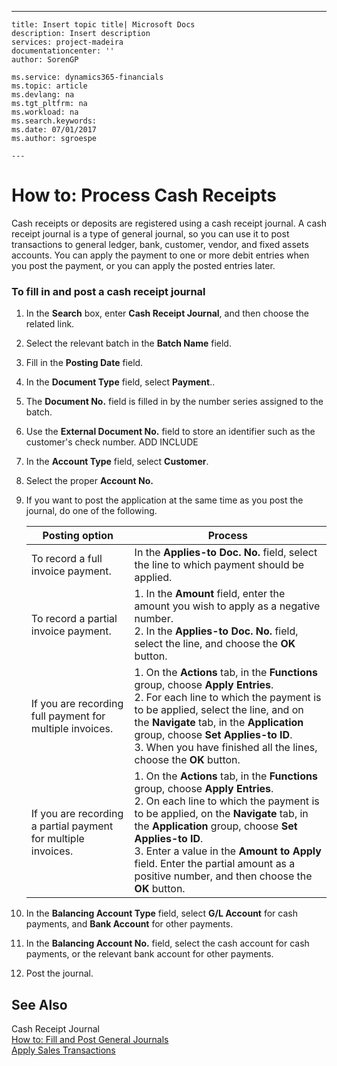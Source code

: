 ---
    title: Insert topic title| Microsoft Docs
    description: Insert description
    services: project-madeira
    documentationcenter: ''
    author: SorenGP

    ms.service: dynamics365-financials
    ms.topic: article
    ms.devlang: na
    ms.tgt_pltfrm: na
    ms.workload: na
    ms.search.keywords:
    ms.date: 07/01/2017
    ms.author: sgroespe

    ---
# How to: Process Cash Receipts
Cash receipts or deposits are registered using a cash receipt journal. A cash receipt journal is a type of general journal, so you can use it to post transactions to general ledger, bank, customer, vendor, and fixed assets accounts. You can apply the payment to one or more debit entries when you post the payment, or you can apply the posted entries later.  
  
### To fill in and post a cash receipt journal  
  
1.  In the **Search** box, enter **Cash Receipt Journal**, and then choose the related link.  
  
2.  Select the relevant batch in the **Batch Name** field.  
  
3.  Fill in the **Posting Date** field.  
  
4.  In the **Document Type** field, select **Payment**..  
  
5.  The **Document No.** field is filled in by the number series assigned to the batch.  
  
6.  Use the **External Document No.** field to store an identifier such as the customer's check number. ADD INCLUDE<!--[!INCLUDE[bp_choose_columns](../../includes/bp_choose_columns_md.md)]-->  
  
7.  In the **Account Type** field, select **Customer**.  
  
8.  Select the proper **Account No.**  
  
9. If you want to post the application at the same time as you post the journal, do one of the following.  
  
    |**Posting option**|**Process**|  
    |------------------------|-----------------|  
    |To record a full invoice payment.|In the **Applies-to Doc. No.** field, select the line to which payment should be applied.|  
    |To record a partial invoice payment.|1.  In the **Amount** field, enter the amount you wish to apply as a negative number.<br />2.  In the **Applies-to Doc. No.** field, select the line, and choose the **OK** button.|  
    |If you are recording full payment for multiple invoices.|1.  On the **Actions** tab, in the **Functions** group, choose **Apply Entries**.<br />2.  For each line to which the payment is to be applied, select the line, and on the **Navigate** tab, in the **Application** group, choose **Set Applies-to ID**.<br />3.  When you have finished all the lines, choose the **OK** button.|  
    |If you are recording a partial payment for multiple invoices.|1.  On the **Actions** tab, in the **Functions** group, choose **Apply Entries**.<br />2.  On each line to which the payment is to be applied, on the **Navigate** tab, in the **Application** group, choose **Set Applies-to ID**.<br />3.  Enter a value in the **Amount to Apply** field. Enter the partial amount as a positive number, and then choose the **OK** button.|  
  
10. In the **Balancing Account Type** field, select **G\/L Account** for cash payments, and **Bank Account** for other payments.  
  
11. In the **Balancing Account No.** field, select the cash account for cash payments, or the relevant bank account for other payments.  
  
12. Post the journal.  
  
## See Also  
 Cash Receipt Journal   
 [How to: Fill and Post General Journals](../FullExperience/how-to-fill-and-post-general-journals.md)   
 [Apply Sales Transactions](../FullExperience/apply-sales-transactions.md)